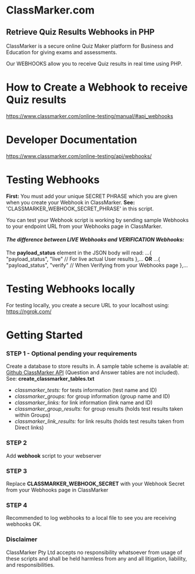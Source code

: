 
# ClassMarker.com
## Retrieve Quiz Results Webhooks in PHP

ClassMarker is a secure online Quiz Maker platform for Business and Education for giving exams and assessments.

Our WEBHOOKS allow you to receive Quiz results in real time using PHP.

# How to Create a Webhook to receive Quiz results
https://www.classmarker.com/online-testing/manual/#api_webhooks

# Developer Documentation
https://www.classmarker.com/online-testing/api/webhooks/




# Testing Webhooks  

**First:** You must add your unique SECRET PHRASE which you are given when you create your Webhook in ClassMarker.
**See:** 'CLASSMARKER_WEBHOOK_SECRET_PHRASE' in this script.

You can test your Webhook script is working by sending sample Webhooks to your endpoint URL from your Webhooks page in ClassMarker.

 #### *The difference between LIVE Webhooks and VERIFICATION Webhooks:*
The **payload_status** element in the JSON body will read:
...{
"payload_status", "live"  // For live actual User results
},...
**OR**
...{
"payload_status", "verify"  // When Verifying from your Webhooks page
},...

 # Testing Webhooks locally
For testing locally, you create a secure URL to your localhost using: https://ngrok.com/


# Getting Started

### STEP 1 - Optional pending your requirements

 Create a database to store results in.
 A sample table scheme is available at: [Github ClassMarker API](https://github.com/classmarker/API-PHP-MYSQL-SAMPLE-CODE) (Question and Answer tables are not included).
 See: **create_classmarker_tables.txt**
 * *classmarker_tests:*  			for tests information (test name and ID)
 * *classmarker_groups:* 	 	for group information (group name and ID)
 * *classmarker_links:*  			for link information (link name and ID)
 * *classmarker_group_results:* 	for group results (holds test results taken within Groups)
 * *classmarker_link_results:*  	for link results (holds test results taken from Direct links)


### STEP 2

Add **webhook** script to your webserver


### STEP 3

Replace **CLASSMARKER_WEBHOOK_SECRET** with your Webhook Secret from your Webhooks page in ClassMarker


### STEP 4
Recommended to log webhooks to a local file to see you are receiving webhooks OK.


### Disclaimer  

ClassMarker Pty Ltd accepts no responsibility whatsoever from usage of these scripts and shall be held harmless from any and all litigation, liability, and responsibilities.
